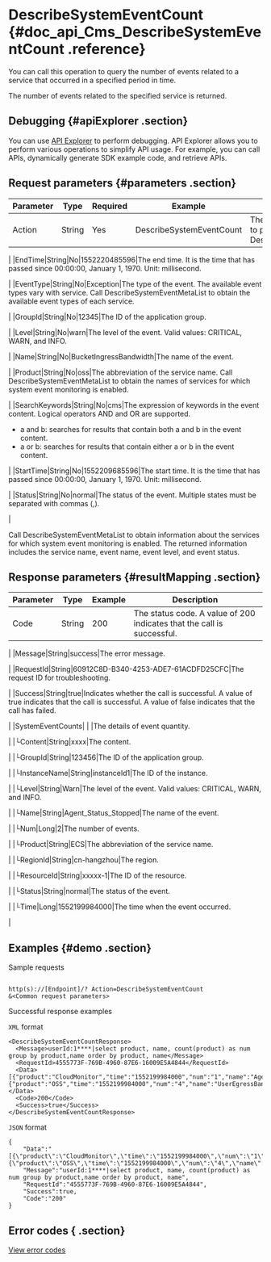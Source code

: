 # DescribeSystemEventCount {#doc_api_Cms_DescribeSystemEventCount .reference}

You can call this operation to query the number of events related to a service that occurred in a specified period in time.

The number of events related to the specified service is returned.

## Debugging {#apiExplorer .section}

You can use [API Explorer](https://api.aliyun.com/#product=Cms&api=DescribeSystemEventCount) to perform debugging. API Explorer allows you to perform various operations to simplify API usage. For example, you can call APIs, dynamically generate SDK example code, and retrieve APIs.

## Request parameters {#parameters .section}

|Parameter|Type|Required|Example|Description |
|---------|----|--------|-------|------------|
|Action|String|Yes|DescribeSystemEventCount|The operation that you want to perform. Set the value to DescribeSystemEventCount.

 |
|EndTime|String|No|1552220485596|The end time. It is the time that has passed since 00:00:00, January 1, 1970. Unit: millisecond.

 |
|EventType|String|No|Exception|The type of the event. The available event types vary with service. Call DescribeSystemEventMetaList to obtain the available event types of each service.

 |
|GroupId|String|No|12345|The ID of the application group.

 |
|Level|String|No|warn|The level of the event. Valid values: CRITICAL, WARN, and INFO.

 |
|Name|String|No|BucketIngressBandwidth|The name of the event.

 |
|Product|String|No|oss|The abbreviation of the service name. Call DescribeSystemEventMetaList to obtain the names of services for which system event monitoring is enabled.

 |
|SearchKeywords|String|No|cms|The expression of keywords in the event content. Logical operators AND and OR are supported.

 -   a and b: searches for results that contain both a and b in the event content.
-   a or b: searches for results that contain either a or b in the event content.

 |
|StartTime|String|No|1552209685596|The start time. It is the time that has passed since 00:00:00, January 1, 1970. Unit: millisecond.

 |
|Status|String|No|normal|The status of the event. Multiple states must be separated with commas \(,\).

 |

Call DescribeSystemEventMetaList to obtain information about the services for which system event monitoring is enabled. The returned information includes the service name, event name, event level, and event status.

## Response parameters {#resultMapping .section}

|Parameter|Type|Example|Description |
|---------|----|-------|------------|
|Code|String|200|The status code. A value of 200 indicates that the call is successful.

 |
|Message|String|success|The error message.

 |
|RequestId|String|60912C8D-B340-4253-ADE7-61ACDFD25CFC|The request ID for troubleshooting.

 |
|Success|String|true|Indicates whether the call is successful. A value of true indicates that the call is successful. A value of false indicates that the call has failed.

 |
|SystemEventCounts| | |The details of event quantity.

 |
|└Content|String|xxxx|The content.

 |
|└GroupId|String|123456|The ID of the application group.

 |
|└InstanceName|String|instanceId1|The ID of the instance.

 |
|└Level|String|Warn|The level of the event. Valid values: CRITICAL, WARN, and INFO.

 |
|└Name|String|Agent\_Status\_Stopped|The name of the event.

 |
|└Num|Long|2|The number of events.

 |
|└Product|String|ECS|The abbreviation of the service name.

 |
|└RegionId|String|cn-hangzhou|The region.

 |
|└ResourceId|String|xxxxx-1|The ID of the resource.

 |
|└Status|String|normal|The status of the event.

 |
|└Time|Long|1552199984000|The time when the event occurred.

 |

## Examples {#demo .section}

Sample requests

``` {#request_demo}

http(s)://[Endpoint]/? Action=DescribeSystemEventCount
&<Common request parameters>

```

Successful response examples

`XML` format

``` {#xml_return_success_demo}
<DescribeSystemEventCountResponse>
  <Message>userId:1****|select product, name, count(product) as num group by product,name order by product, name</Message>
  <RequestId>4555773F-769B-4960-87E6-16009E5A4844</RequestId>
  <Data>[{"product":"CloudMonitor","time":"1552199984000","num":"1","name":"Agent_Status_Stopped"},{"product":"OSS","time":"1552199984000","num":"4","name":"UserEgressBandwidth"}]</Data> 
  <Code>200</Code>
  <Success>true</Success> 
</DescribeSystemEventCountResponse>

```

`JSON` format

``` {#json_return_success_demo}
{
	"Data":"[{\"product\":\"CloudMonitor\",\"time\":\"1552199984000\",\"num\":\"1\",\"name\":\"Agent_Status_Stopped\"},{\"product\":\"OSS\",\"time\":\"1552199984000\",\"num\":\"4\",\"name\":\"UserEgressBandwidth\"}]",
	"Message":"userId:1****|select product, name, count(product) as num group by product,name order by product, name",
	"RequestId":"4555773F-769B-4960-87E6-16009E5A4844",
	"Success":true,
	"Code":"200"
}
```

## Error codes { .section}

[View error codes](https://error-center.aliyun.com/status/product/Cms)

